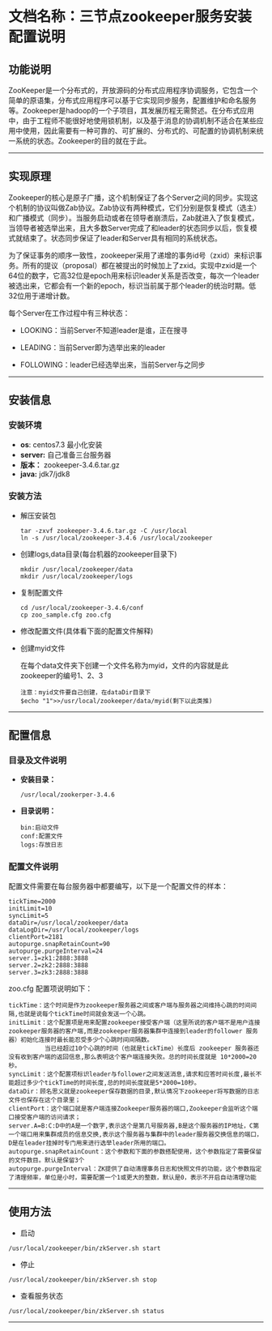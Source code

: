  # 文档名称：三节点zookeeper服务安装配置说明


## 功能说明
ZooKeeper是一个分布式的，开放源码的分布式应用程序协调服务，它包含一个简单的原语集，分布式应用程序可以基于它实现同步服务，配置维护和命名服务等。Zookeeper是hadoop的一个子项目，其发展历程无需赘述。在分布式应用中，由于工程师不能很好地使用锁机制，以及基于消息的协调机制不适合在某些应用中使用，因此需要有一种可靠的、可扩展的、分布式的、可配置的协调机制来统一系统的状态。Zookeeper的目的就在于此。
***

## 实现原理
Zookeeper的核心是原子广播，这个机制保证了各个Server之间的同步。实现这个机制的协议叫做Zab协议。Zab协议有两种模式，它们分别是恢复模式（选主）和广播模式（同步）。当服务启动或者在领导者崩溃后，Zab就进入了恢复模式，当领导者被选举出来，且大多数Server完成了和leader的状态同步以后，恢复模式就结束了。状态同步保证了leader和Server具有相同的系统状态。

为了保证事务的顺序一致性，zookeeper采用了递增的事务id号（zxid）来标识事务。所有的提议（proposal）都在被提出的时候加上了zxid。实现中zxid是一个64位的数字，它高32位是epoch用来标识leader关系是否改变，每次一个leader被选出来，它都会有一个新的epoch，标识当前属于那个leader的统治时期。低32位用于递增计数。

每个Server在工作过程中有三种状态：

- LOOKING：当前Server不知道leader是谁，正在搜寻

- LEADING：当前Server即为选举出来的leader

- FOLLOWING：leader已经选举出来，当前Server与之同步

***

## 安装信息
### 安装环境
- **os**:     centos7.3	最小化安装
- **server:** 自己准备三台服务器
- **版本：** zookeeper-3.4.6.tar.gz
- **java:** jdk7/jdk8

### 安装方法
- 解压安装包

      tar -zxvf zookeeper-3.4.6.tar.gz -C /usr/local
      ln -s /usr/local/zookeeper-3.4.6 /usr/local/zookeeper

- 创建logs,data目录(每台机器的zookeeper目录下)
  
      mkdir /usr/local/zookeeper/data
      mkdir /usr/local/zookeeper/logs

- 复制配置文件

      cd /usr/local/zookeeper-3.4.6/conf
      cp zoo_sample.cfg zoo.cfg
- 修改配置文件(具体看下面的配置文件解释)
- 创建myid文件

    在每个data文件夹下创建一个文件名称为myid，文件的内容就是此zookeeper的编号1、2、3 
      
      注意：myid文件要自己创建，在dataDir目录下
      $echo "1">>/usr/local/zookeeper/data/myid(剩下以此类推)
      
***

## 配置信息

### 目录及文件说明
- **安装目录：**
    ```
    /usr/local/zookerper-3.4.6
    ```
- **目录说明：**
    ```
    bin:启动文件
    conf:配置文件
    logs:存放日志
    ```
### 配置文件说明

配置文件需要在每台服务器中都要编写，以下是一个配置文件的样本：
```
tickTime=2000
initLimit=10
syncLimit=5
dataDir=/usr/local/zookeeper/data
dataLogDir=/usr/local/zookeeper/logs
clientPort=2181
autopurge.snapRetainCount=90
autopurge.purgeInterval=24
server.1=zk1:2888:3888
server.2=zk2:2888:3888
server.3=zk3:2888:3888
```
zoo.cfg 配置项说明如下：
    
    tickTime：这个时间是作为zookeeper服务器之间或客户端与服务器之间维持心跳的时间间隔,也就是说每个tickTime时间就会发送一个心跳。
    initLimit：这个配置项是用来配置zookeeper接受客户端（这里所说的客户端不是用户连接zookeeper服务器的客户端,而是zookeeper服务器集群中连接到leader的follower 服务器）初始化连接时最长能忍受多少个心跳时间间隔数。
              当已经超过10个心跳的时间（也就是tickTime）长度后 zookeeper 服务器还没有收到客户端的返回信息,那么表明这个客户端连接失败。总的时间长度就是 10*2000=20秒。
    syncLimit：这个配置项标识leader与follower之间发送消息,请求和应答时间长度,最长不能超过多少个tickTime的时间长度,总的时间长度就是5*2000=10秒。
    dataDir：顾名思义就是zookeeper保存数据的目录,默认情况下zookeeper将写数据的日志文件也保存在这个目录里；
    clientPort：这个端口就是客户端连接Zookeeper服务器的端口,Zookeeper会监听这个端口接受客户端的访问请求；
    server.A=B:C:D中的A是一个数字,表示这个是第几号服务器,B是这个服务器的IP地址，C第一个端口用来集群成员的信息交换,表示这个服务器与集群中的leader服务器交换信息的端口，D是在leader挂掉时专门用来进行选举leader所用的端口。
    autopurge.snapRetainCount：这个参数和下面的参数搭配使用，这个参数指定了需要保留的文件数目。默认是保留3个
    autopurge.purgeInterval：ZK提供了自动清理事务日志和快照文件的功能，这个参数指定了清理频率，单位是小时，需要配置一个1或更大的整数，默认是0，表示不开启自动清理功能
***

## 使用方法
- 启动
```
/usr/local/zookeeper/bin/zkServer.sh start
```
- 停止
```
/usr/local/zookeeper/bin/zkServer.sh stop
```
- 查看服务状态
```
/usr/local/zookeeper/bin/zkServer.sh status 
```


***



    